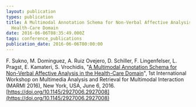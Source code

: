 ```yaml
---
layout: publication
types: publication
title: A Multimodal Annotation Schema for Non-Verbal Affective Analysis in the
  Health-Care Domain
date: 2016-06-06T08:35:49.000Z
tags: conference_publications
publication_date: 2016-06-06T00:00:00
---
```

F. Sukno, M. Dominguez, A. Ruiz Ovejero, D. Schiller, F. Lingenfelser, L. Pragst, E. Kamateri, S. Vrochidis, "[A Multimodal Annotation Schema for Non-Verbal Affective Analysis in the Health-Care Domain](https://www.researchgate.net/publication/301920746_A_Multimodal_Annotation_Schema_for_Non-Verbal_Affective_Analysis_in_the_Health-Care_Domain)", 1st International Workshop on Multimedia Analysis and Retrieval for Multimodal Interaction (MARMI 2016), New York, USA, June 6, 2016. [https://doi.org/10.1145/2927006.2927008](https://doi.org/10.1145/2927006.2927008)
